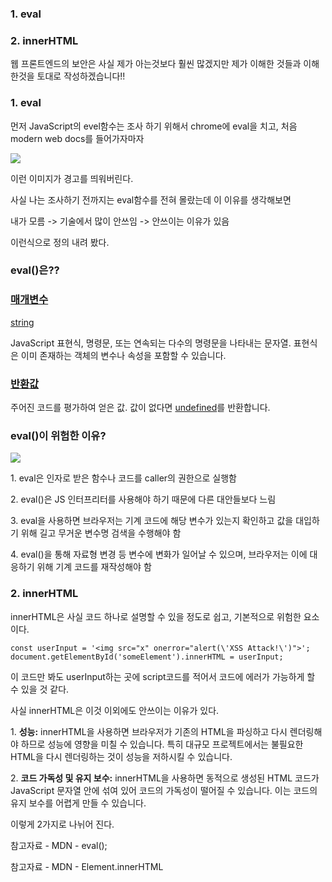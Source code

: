 ### 1\. eval

### 2\. innerHTML

웹 프론트엔드의 보안은 사실 제가 아는것보다 훨씬 많겠지만 제가 이해한 것들과 이해한것을 토대로 작성하겠습니다!!

### 1\. eval

먼저 JavaScript의 evel함수는 조사 하기 위해서 chrome에 eval을 치고, 처음 modern web docs를 들어가자마자

<img src="https://blog.kakaocdn.net/dn/bAYAWD/btsBGo5NTkE/AbKsbN93GhvRdjuTQ0voIK/img.png">

이런 이미지가 경고를 띄워버린다.

사실 나는 조사하기 전까지는 eval함수를 전혀 몰랐는데 이 이유를 생각해보면

내가 모름 -> 기술에서 많이 안쓰임 -> 안쓰이는 이유가 있음

이런식으로 정의 내려 봤다.

### eval()은??

### [매개변수](https://developer.mozilla.org/ko/docs/Web/JavaScript/Reference/Global_Objects/eval#%EB%A7%A4%EA%B0%9C%EB%B3%80%EC%88%98)

[string](https://developer.mozilla.org/ko/docs/Web/JavaScript/Reference/Global_Objects/eval#string)

JavaScript 표현식, 명령문, 또는 연속되는 다수의 명령문을 나타내는 문자열. 표현식은 이미 존재하는 객체의 변수나 속성을 포함할 수 있습니다.

### [반환값](https://developer.mozilla.org/ko/docs/Web/JavaScript/Reference/Global_Objects/eval#%EB%B0%98%ED%99%98%EA%B0%92)

주어진 코드를 평가하여 얻은 값. 값이 없다면 [undefined](https://developer.mozilla.org/ko/docs/Web/JavaScript/Reference/Global_Objects/undefined)를 반환합니다.

### eval()이 위험한 이유?

<img src="https://blog.kakaocdn.net/dn/JtN1p/btsBMUh4EH0/eT12b63XPWhBn9HTmfGntk/img.jpg">

1\. eval은 인자로 받은 함수나 코드를 caller의 권한으로 실행함

2\. eval()은 JS 인터프리터를 사용해야 하기 때문에 다른 대안들보다 느림

3\. eval을 사용하면 브라우저는 기계 코드에 해당 변수가 있는지 확인하고 값을 대입하기 위해 길고 무거운 변수명 검색을 수행해야 함

4\. eval()을 통해 자료형 변경 등 변수에 변화가 일어날 수 있으며, 브라우저는 이에 대응하기 위해 기계 코드를 재작성해야 함

### 2\. innerHTML

innerHTML은 사실 코드 하나로 설명할 수 있을 정도로 쉽고, 기본적으로 위험한 요소이다.

```
const userInput = '<img src="x" onerror="alert(\'XSS Attack!\')">';
document.getElementById('someElement').innerHTML = userInput;
```

이 코드만 봐도 userInput하는 곳에 script코드를 적어서 코드에 에러가 가능하게 할 수 있을 것 같다.

사실 innerHTML은 이것 이외에도 안쓰이는 이유가 있다.

1\. **성능:** innerHTML을 사용하면 브라우저가 기존의 HTML을 파싱하고 다시 렌더링해야 하므로 성능에 영향을 미칠 수 있습니다. 특히 대규모 프로젝트에서는 불필요한 HTML을 다시 렌더링하는 것이 성능을 저하시킬 수 있습니다.

2\. **코드 가독성 및 유지 보수:** innerHTML을 사용하면 동적으로 생성된 HTML 코드가 JavaScript 문자열 안에 섞여 있어 코드의 가독성이 떨어질 수 있습니다. 이는 코드의 유지 보수를 어렵게 만들 수 있습니다.

이렇게 2가지로 나뉘어 진다.

참고자료 - MDN - eval();

참고자료 - MDN - Element.innerHTML